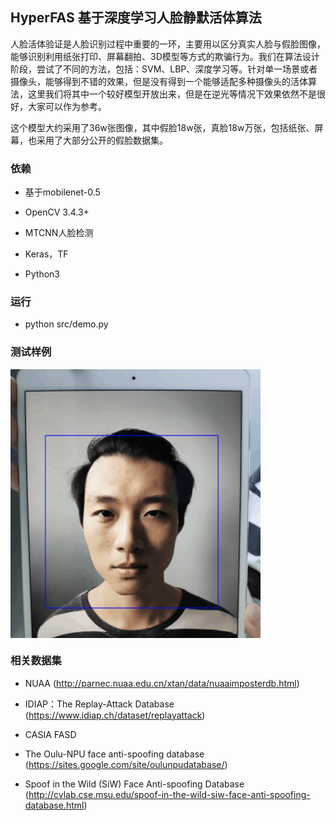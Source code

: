 ## HyperFAS 基于深度学习人脸静默活体算法

人脸活体验证是人脸识别过程中重要的一环，主要用以区分真实人脸与假脸图像，能够识别利用纸张打印、屏幕翻拍、3D模型等方式的欺骗行为。我们在算法设计阶段，尝试了不同的方法，包括：SVM、LBP、深度学习等。针对单一场景或者摄像头，能够得到不错的效果，但是没有得到一个能够适配多种摄像头的活体算法，这里我们将其中一个较好模型开放出来，但是在逆光等情况下效果依然不是很好，大家可以作为参考。

这个模型大约采用了36w张图像，其中假脸18w张，真脸18w万张，包括纸张、屏幕，也采用了大部分公开的假脸数据集。


### 依赖

+ 基于mobilenet-0.5

+ OpenCV 3.4.3+

+ MTCNN人脸检测

+ Keras，TF

+ Python3



### 运行


+ python src/demo.py


### 测试样例


<img src="./res/fake_screen_res.png" width = "400"  alt="DEMO" align=center />


### 相关数据集

+ NUAA (http://parnec.nuaa.edu.cn/xtan/data/nuaaimposterdb.html)

+ IDIAP：The Replay-Attack Database (https://www.idiap.ch/dataset/replayattack)

+ CASIA FASD

+ The Oulu-NPU face anti-spoofing database (https://sites.google.com/site/oulunpudatabase/)

+ Spoof in the Wild (SiW) Face Anti-spoofing Database (http://cvlab.cse.msu.edu/spoof-in-the-wild-siw-face-anti-spoofing-database.html)
